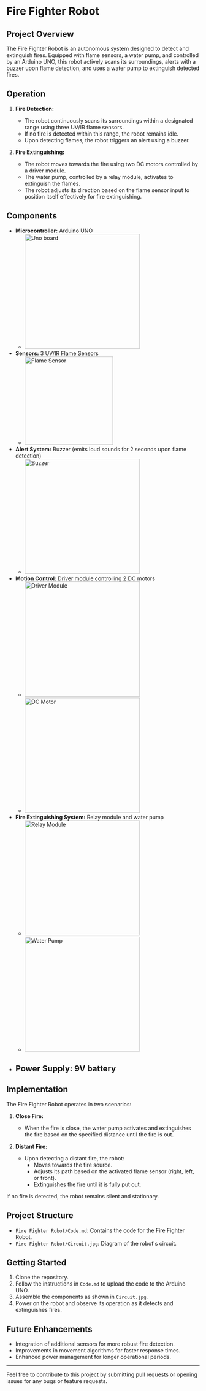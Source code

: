 # Fire Fighter Robot

## Project Overview
The Fire Fighter Robot is an autonomous system designed to detect and extinguish fires. Equipped with flame sensors, a water pump, and controlled by an Arduino UNO, this robot actively scans its surroundings, alerts with a buzzer upon flame detection, and uses a water pump to extinguish detected fires.

## Operation
1. **Fire Detection:**
   - The robot continuously scans its surroundings within a designated range using three UV/IR flame sensors.
   - If no fire is detected within this range, the robot remains idle.
   - Upon detecting flames, the robot triggers an alert using a buzzer.

2. **Fire Extinguishing:**
   - The robot moves towards the fire using two DC motors controlled by a driver module.
   - The water pump, controlled by a relay module, activates to extinguish the flames.
   - The robot adjusts its direction based on the flame sensor input to position itself effectively for fire extinguishing.

## Components
- **Microcontroller:** Arduino UNO
  - <img src="https://github.com/user-attachments/assets/0f978b45-c56f-42ee-8d84-8fc0377f4104" alt="Uno board" width="300">
- **Sensors:** 3 UV/IR Flame Sensors
  - <img src="https://github.com/user-attachments/assets/6f42e4c7-3944-4311-8976-d311eccb3cfd" alt="Flame Sensor" width="230">
- **Alert System:** Buzzer (emits loud sounds for 2 seconds upon flame detection)
  - <img src="https://github.com/user-attachments/assets/076015ff-3ffa-4062-8ea2-c2fe5242776c" alt="Buzzer" width="300">
- **Motion Control:** Driver module controlling 2 DC motors
  - <img src="https://github.com/user-attachments/assets/e5455c1c-298e-48a6-8701-dbc5c8460dae" alt="Driver Module" width="300">
  - <img src="https://github.com/user-attachments/assets/580223b8-6652-4848-9d62-c51f7e91fe7d" alt="DC Motor" width="300">
- **Fire Extinguishing System:** Relay module and water pump
  - <img src="https://github.com/user-attachments/assets/5e6bf115-eb30-43f5-aa33-abb03cbb36f5" alt="Relay Module" width="300">
  - <img src="https://github.com/user-attachments/assets/9b6cc19c-fda4-4635-9aee-1cd9801cf77f" alt="Water Pump" width="300">
- **Power Supply:** 9V battery
  - 

## Implementation
The Fire Fighter Robot operates in two scenarios:
1. **Close Fire:**
   - When the fire is close, the water pump activates and extinguishes the fire based on the specified distance until the fire is out.

2. **Distant Fire:**
   - Upon detecting a distant fire, the robot:
     - Moves towards the fire source.
     - Adjusts its path based on the activated flame sensor (right, left, or front).
     - Extinguishes the fire until it is fully put out.

If no fire is detected, the robot remains silent and stationary.

## Project Structure
- `Fire Fighter Robot/Code.md`: Contains the code for the Fire Fighter Robot.
- `Fire Fighter Robot/Circuit.jpg`: Diagram of the robot's circuit.

## Getting Started
1. Clone the repository.
2. Follow the instructions in `Code.md` to upload the code to the Arduino UNO.
3. Assemble the components as shown in `Circuit.jpg`.
4. Power on the robot and observe its operation as it detects and extinguishes fires.

## Future Enhancements
- Integration of additional sensors for more robust fire detection.
- Improvements in movement algorithms for faster response times.
- Enhanced power management for longer operational periods.

---

Feel free to contribute to this project by submitting pull requests or opening issues for any bugs or feature requests.
